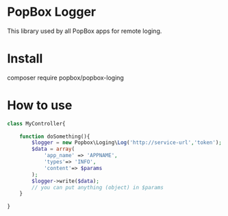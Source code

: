 # PopBox Logger
This library used by all PopBox apps for remote loging.

# Install
composer require popbox/popbox-loging

# How to use

```php
class MyController{
    
    function doSomething(){
        $logger = new Popbox\Loging\Log('http://service-url','token');
        $data = array(
            'app_name' => 'APPNAME',
            'types'=> 'INFO',
            'content'=> $params
        );
        $logger->write($data);
        // you can put anything (object) in $params
    }
    
}
``` 
